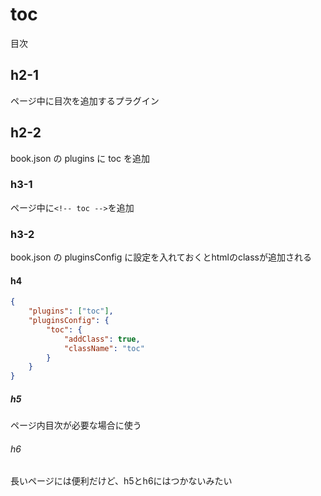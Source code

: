 # toc

目次

<!-- toc -->

## h2-1

ページ中に目次を追加するプラグイン

## h2-2

book.json の plugins に toc を追加

### h3-1

ページ中に`<!-- toc -->`を追加

### h3-2

book.json の pluginsConfig に設定を入れておくとhtmlのclassが追加される

#### h4

```book.json
{
    "plugins": ["toc"],
    "pluginsConfig": {
        "toc": {
            "addClass": true,
            "className": "toc"
        }
    }
}
```

##### h5

ページ内目次が必要な場合に使う

###### h6

長いページには便利だけど、h5とh6にはつかないみたい
